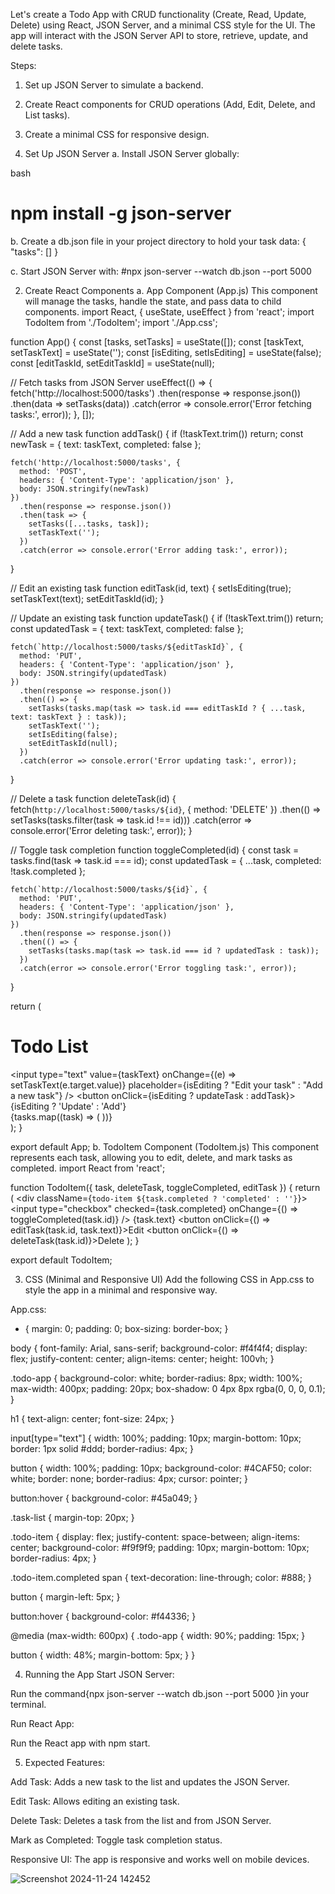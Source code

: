 Let's create a Todo App with CRUD functionality (Create, Read, Update, Delete) using React, JSON Server, and a minimal CSS style for the UI. The app will interact with the JSON Server API to store, retrieve, update, and delete tasks.

Steps:
1. Set up JSON Server to simulate a backend.
2. Create React components for CRUD operations (Add, Edit, Delete, and List tasks).
3. Create a minimal CSS for responsive design.

1. Set Up JSON Server
a. Install JSON Server globally:

bash
# npm install -g json-server
 
b. Create a db.json file in your project directory to hold your task data:
{
  "tasks": []
}

c. Start JSON Server with:
#npx json-server --watch db.json --port 5000

2. Create React Components
a. App Component (App.js)
This component will manage the tasks, handle the state, and pass data to child components.
import React, { useState, useEffect } from 'react';
import TodoItem from './TodoItem';
import './App.css';

function App() {
  const [tasks, setTasks] = useState([]);
  const [taskText, setTaskText] = useState('');
  const [isEditing, setIsEditing] = useState(false);
  const [editTaskId, setEditTaskId] = useState(null);

  // Fetch tasks from JSON Server
  useEffect(() => {
    fetch('http://localhost:5000/tasks')
      .then(response => response.json())
      .then(data => setTasks(data))
      .catch(error => console.error('Error fetching tasks:', error));
  }, []);

  // Add a new task
  function addTask() {
    if (!taskText.trim()) return;
    const newTask = { text: taskText, completed: false };

    fetch('http://localhost:5000/tasks', {
      method: 'POST',
      headers: { 'Content-Type': 'application/json' },
      body: JSON.stringify(newTask)
    })
      .then(response => response.json())
      .then(task => {
        setTasks([...tasks, task]);
        setTaskText('');
      })
      .catch(error => console.error('Error adding task:', error));
  }

  // Edit an existing task
  function editTask(id, text) {
    setIsEditing(true);
    setTaskText(text);
    setEditTaskId(id);
  }

  // Update an existing task
  function updateTask() {
    if (!taskText.trim()) return;
    const updatedTask = { text: taskText, completed: false };

    fetch(`http://localhost:5000/tasks/${editTaskId}`, {
      method: 'PUT',
      headers: { 'Content-Type': 'application/json' },
      body: JSON.stringify(updatedTask)
    })
      .then(response => response.json())
      .then(() => {
        setTasks(tasks.map(task => task.id === editTaskId ? { ...task, text: taskText } : task));
        setTaskText('');
        setIsEditing(false);
        setEditTaskId(null);
      })
      .catch(error => console.error('Error updating task:', error));
  }

  // Delete a task
  function deleteTask(id) {
    fetch(`http://localhost:5000/tasks/${id}`, { method: 'DELETE' })
      .then(() => setTasks(tasks.filter(task => task.id !== id)))
      .catch(error => console.error('Error deleting task:', error));
  }

  // Toggle task completion
  function toggleCompleted(id) {
    const task = tasks.find(task => task.id === id);
    const updatedTask = { ...task, completed: !task.completed };

    fetch(`http://localhost:5000/tasks/${id}`, {
      method: 'PUT',
      headers: { 'Content-Type': 'application/json' },
      body: JSON.stringify(updatedTask)
    })
      .then(response => response.json())
      .then(() => {
        setTasks(tasks.map(task => task.id === id ? updatedTask : task));
      })
      .catch(error => console.error('Error toggling task:', error));
  }

  return (
    <div className="todo-app">
      <h1>Todo List</h1>
      <input
        type="text"
        value={taskText}
        onChange={(e) => setTaskText(e.target.value)}
        placeholder={isEditing ? "Edit your task" : "Add a new task"}
      />
      <button onClick={isEditing ? updateTask : addTask}>
        {isEditing ? 'Update' : 'Add'}
      </button>
      <div className="task-list">
        {tasks.map((task) => (
          <TodoItem
            key={task.id}
            task={task}
            deleteTask={deleteTask}
            toggleCompleted={toggleCompleted}
            editTask={editTask}
          />
        ))}
      </div>
    </div>
  );
}

export default App;
b. TodoItem Component (TodoItem.js)
This component represents each task, allowing you to edit, delete, and mark tasks as completed.
import React from 'react';

function TodoItem({ task, deleteTask, toggleCompleted, editTask }) {
  return (
    <div className={`todo-item ${task.completed ? 'completed' : ''}`}>
      <input
        type="checkbox"
        checked={task.completed}
        onChange={() => toggleCompleted(task.id)}
      />
      <span>{task.text}</span>
      <button onClick={() => editTask(task.id, task.text)}>Edit</button>
      <button onClick={() => deleteTask(task.id)}>Delete</button>
    </div>
  );
}

export default TodoItem;

3. CSS (Minimal and Responsive UI)
Add the following CSS in App.css to style the app in a minimal and responsive way.

App.css:
* {
  margin: 0;
  padding: 0;
  box-sizing: border-box;
}

body {
  font-family: Arial, sans-serif;
  background-color: #f4f4f4;
  display: flex;
  justify-content: center;
  align-items: center;
  height: 100vh;
}

.todo-app {
  background-color: white;
  border-radius: 8px;
  width: 100%;
  max-width: 400px;
  padding: 20px;
  box-shadow: 0 4px 8px rgba(0, 0, 0, 0.1);
}

h1 {
  text-align: center;
  font-size: 24px;
}

input[type="text"] {
  width: 100%;
  padding: 10px;
  margin-bottom: 10px;
  border: 1px solid #ddd;
  border-radius: 4px;
}

button {
  width: 100%;
  padding: 10px;
  background-color: #4CAF50;
  color: white;
  border: none;
  border-radius: 4px;
  cursor: pointer;
}

button:hover {
  background-color: #45a049;
}

.task-list {
  margin-top: 20px;
}

.todo-item {
  display: flex;
  justify-content: space-between;
  align-items: center;
  background-color: #f9f9f9;
  padding: 10px;
  margin-bottom: 10px;
  border-radius: 4px;
}

.todo-item.completed span {
  text-decoration: line-through;
  color: #888;
}

button {
  margin-left: 5px;
}

button:hover {
  background-color: #f44336;
}

@media (max-width: 600px) {
  .todo-app {
    width: 90%;
    padding: 15px;
  }

  button {
    width: 48%;
    margin-bottom: 5px;
  }
}

4. Running the App
Start JSON Server:

Run the command{npx json-server --watch db.json --port 5000 }in your terminal.


Run React App:

Run the React app with npm start.

5. Expected Features:

Add Task: Adds a new task to the list and updates the JSON Server.

Edit Task: Allows editing an existing task.

Delete Task: Deletes a task from the list and from JSON Server.

Mark as Completed: Toggle task completion status.

Responsive UI: The app is responsive and works well on mobile devices.




![Screenshot 2024-11-24 142452](https://github.com/user-attachments/assets/67c588d6-24b1-487a-8448-86c0cf4f25af)
